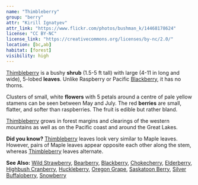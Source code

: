 ```yaml
---
name: "Thimbleberry"
group: "berry"
attr: "Kirill Ignatyev"
attr_link: "https://www.flickr.com/photos/bushman_k/14468178624"
license: "CC BY-NC"
license_link: "https://creativecommons.org/licenses/by-nc/2.0/"
location: [bc,ab]
habitat: [forest]
visibility: high
---
```

[Thimbleberry](/trees/thimble/) is a bushy **shrub** (1.5-5 ft tall) with large (4-11 in long and wide), 5-lobed **leaves**. Unlike Raspberry or Pacific [Blackberry](/trees/blackber/), it has no thorns.

Clusters of small, white **flowers** with 5 petals around a centre of pale yellow stamens can be seen between May and July. The red **berries** are small, flatter, and softer than raspberries. The fruit is edible but rather bland.

[Thimbleberry](/trees/thimble/) grows in forest margins and clearings of the western mountains as well as on the Pacific coast and around the Great Lakes.

**Did you know?** [Thimbleberry](/trees/thimble/) leaves look very similar to Maple leaves. However, pairs of Maple leaves appear opposite each other along the stem, whereas [Thimbleberry](/trees/thimble/) leaves alternate.

<!-- generated, do not edit -->
**See Also:**
[Wild Strawberry](/plants/wildstraw/),
[Bearberry](/trees/bear/),
[Blackberry](/trees/blackber/),
[Chokecherry](/trees/choke/),
[Elderberry](/trees/elder/),
[Highbush Cranberry](/trees/hicran/),
[Huckleberry](/trees/huck/),
[Oregon Grape](/trees/orgrape/),
[Saskatoon Berry](/trees/saskber/),
[Silver Buffaloberry](/trees/silbufber/),
[Snowberry](/trees/snow/)
